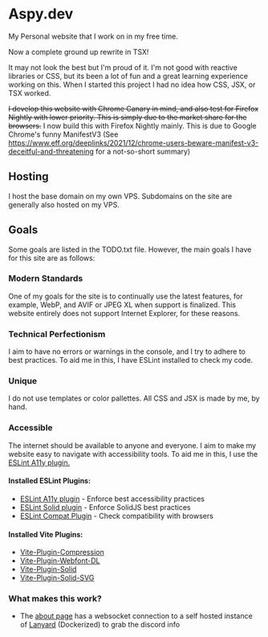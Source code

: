 # Aspy.dev

My Personal website that I work on in my free time.

Now a complete ground up rewrite in TSX!

It may not look the best but I'm proud of it. I'm not good with reactive libraries or CSS, but its been a lot of fun and a great learning experience working on this. When I started this project I had no idea how CSS, JSX, or TSX worked.

~~I develop this website with Chrome Canary in mind, and also test for Firefox Nightly with lower priority. This is simply due to the market share for the browsers.~~
I now build this with Firefox Nightly mainly. This is due to Google Chrome's funny ManifestV3 (See https://www.eff.org/deeplinks/2021/12/chrome-users-beware-manifest-v3-deceitful-and-threatening for a not-so-short summary)

## Hosting

I host the base domain on my own VPS. Subdomains on the site are generally also hosted on my VPS.

## Goals

Some goals are listed in the TODO.txt file.
However, the main goals I have for this site are as follows:

### Modern Standards

One of my goals for the site is to continually use the latest features, for example, WebP, and AVIF or JPEG XL when support is finalized. This website entirely does not support Internet Explorer, for these reasons.

### Technical Perfectionism

I aim to have no errors or warnings in the console, and I try to adhere to best practices. To aid me in this, I have ESLint installed to check my code.

### Unique

I do not use templates or color pallettes. All CSS and JSX is made by me, by hand.

### Accessible

The internet should be available to anyone and everyone. I aim to make my website easy to navigate with accessibility tools. To aid me in this, I use the [ESLint A11y plugin.](https://github.com/jsx-eslint/eslint-plugin-jsx-a11y)

#### Installed ESLint Plugins:

-   [ESLint A11y plugin](https://github.com/jsx-eslint/eslint-plugin-jsx-a11y) - Enforce best accessibility practices
-   [ESLint Solid plugin](https://github.com/solidjs-community/eslint-plugin-solid) - Enforce SolidJS best practices
-   [ESLint Compat Plugin](https://github.com/amilajack/eslint-plugin-compat) - Check compatibility with browsers

#### Installed Vite Plugins:

-   [Vite-Plugin-Compression](https://github.com/vbenjs/vite-plugin-compression)
-   [Vite-Plugin-Webfont-DL](https://github.com/feat-agency/vite-plugin-webfont-dl)
-   [Vite-Plugin-Solid](https://github.com/solidjs/vite-plugin-solid)
-   [Vite-Plugin-Solid-SVG](https://github.com/jfgodoy/vite-plugin-solid-svg)

### What makes this work?

-   The [about page](https://aspy.dev/about) has a websocket connection to a self hosted instance of [Lanyard](https://github.com/Phineas/lanyard) (Dockerized) to grab the discord info
